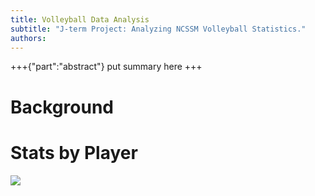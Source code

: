 ```yaml
---
title: Volleyball Data Analysis
subtitle: "J-term Project: Analyzing NCSSM Volleyball Statistics."
authors:
---
```


+++{"part":"abstract"}
put summary here
+++
# Background

# Stats by Player
![](#my-cell)
